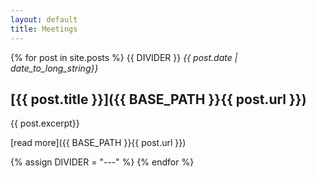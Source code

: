```yaml
---
layout: default
title: Meetings
---
```


{% for post in site.posts %}
{{ DIVIDER }}
*{{ post.date | date_to_long_string}}*
## [{{ post.title }}]({{ BASE_PATH }}{{ post.url }})

{{ post.excerpt}}

[read more]({{ BASE_PATH }}{{ post.url }})

{% assign DIVIDER = "---" %}
{% endfor %}
